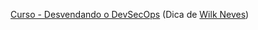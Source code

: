 [Curso - Desvendando o DevSecOps](https://www.youtube.com/watch?v=oZc0SNpdOaI&pp=ygUPY3Vyc28gZGV2c2Vjb3Bz0gcJCQYKAYcqIYzv) (Dica de [Wilk Neves](https://github.com/wilkneves))
